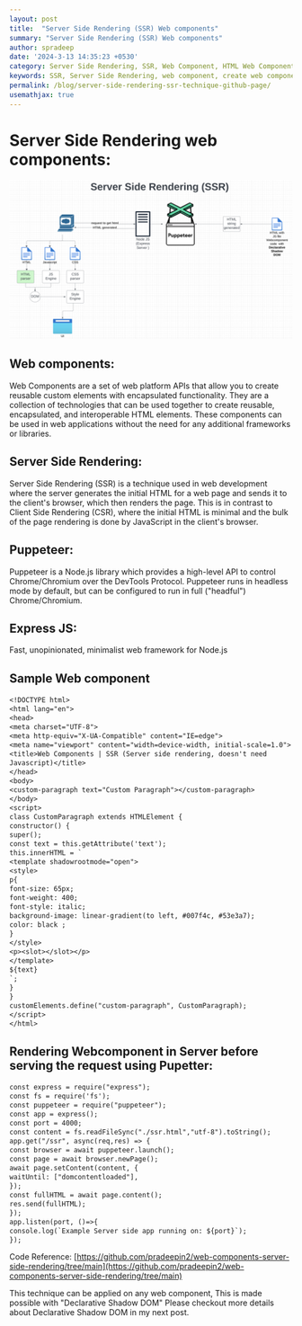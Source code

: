 ```yaml
---
layout: post
title:  "Server Side Rendering (SSR) Web components"
summary: "Server Side Rendering (SSR) Web components"
author: spradeep
date: '2024-3-13 14:35:23 +0530'
category: Server Side Rendering, SSR, Web Component, HTML Web Component, Javascript Web Component
keywords: SSR, Server Side Rendering, web component, create web component, javascript, Web component 
permalink: /blog/server-side-rendering-ssr-technique-github-page/
usemathjax: true
---
```


# Server Side Rendering web components:

 <img src="/assets/img/posts/server-side-rendering-web-components.png" class="img-fluid">
 
## Web components:
 
Web Components are a set of web platform APIs that allow you to create reusable custom elements with encapsulated functionality. They are a collection of technologies that can be used together to create reusable, encapsulated, and interoperable HTML elements. These components can be used in web applications without the need for any additional frameworks or libraries.

## Server Side Rendering:
  
Server Side Rendering (SSR) is a technique used in web development where the server generates the initial HTML for a web page and sends it to the client's browser, which then renders the page. This is in contrast to Client Side Rendering (CSR), where the initial HTML is minimal and the bulk of the page rendering is done by JavaScript in the client's browser.

 
## Puppeteer:

Puppeteer is a Node.js library which provides a high-level API to control Chrome/Chromium over the DevTools Protocol. Puppeteer runs in headless mode by default, but can be configured to run in full ("headful") Chrome/Chromium.

  
## Express JS:
 
Fast, unopinionated, minimalist web framework for Node.js  
  

## Sample Web component

    <!DOCTYPE html>    
    <html lang="en">
    <head>
    <meta charset="UTF-8">
    <meta http-equiv="X-UA-Compatible" content="IE=edge">
    <meta name="viewport" content="width=device-width, initial-scale=1.0">
    <title>Web Components | SSR (Server side rendering, doesn't need Javascript)</title>
    </head>
    <body>
    <custom-paragraph text="Custom Paragraph"></custom-paragraph>
    </body>
    <script>
    class CustomParagraph extends HTMLElement {
    constructor() {
    super();
    const text = this.getAttribute('text');
    this.innerHTML = `
    <template shadowrootmode="open">
    <style>
    p{
    font-size: 65px;
    font-weight: 400;
    font-style: italic;
    background-image: linear-gradient(to left, #007f4c, #53e3a7);
    color: black ;
    }
    </style>
    <p><slot></slot></p>
    </template>
    ${text}
    `;
    }
    }
    customElements.define("custom-paragraph", CustomParagraph);
    </script>
    </html>

  
  
  

## Rendering Webcomponent in Server before serving the request using Pupetter:

  

    const express = require("express");
    const fs = require('fs');
    const puppeteer = require("puppeteer");
    const app = express();
    const port = 4000;
    const content = fs.readFileSync("./ssr.html","utf-8").toString();
    app.get("/ssr", async(req,res) => {
    const browser = await puppeteer.launch();
    const page = await browser.newPage();
    await page.setContent(content, {
    waitUntil: ["domcontentloaded"],
    });
    const fullHTML = await page.content();
    res.send(fullHTML);
    });
    app.listen(port, ()=>{
    console.log(`Example Server side app running on: ${port}`);
    });


Code Reference:
[https://github.com/pradeepin2/web-components-server-side-rendering/tree/main](https://github.com/pradeepin2/web-components-server-side-rendering/tree/main)

  
  
This technique can be applied on any web component, This is made possible with "Declarative Shadow DOM" Please checkout more details about Declarative Shadow DOM in my next post.
